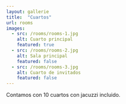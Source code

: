 ```yaml
---
layout: gallerie
title:  "Cuartos"
url: rooms
images:
  - src: /rooms/rooms-1.jpg
    alt: Cuarto principal
    featured: true
  - src: /rooms/rooms-2.jpg
    alt: Sala principal
    featured: false
  - src: /rooms/rooms-3.jpg
    alt: Cuarto de invitados
    featured: false
---
```

Contamos con 10 cuartos con jacuzzi incluido.